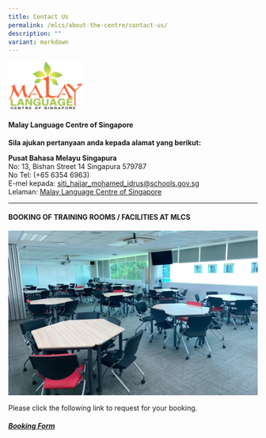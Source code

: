 ```yaml
---
title: Contact Us
permalink: /mlcs/about-the-centre/contact-us/
description: ""
variant: markdown
---
```

<img src="/images/malaylanguagecenter.svg" style="width:30%">

#### Malay Language Centre of Singapore



**Sila ajukan pertanyaan anda kepada alamat yang berikut:**

**Pusat Bahasa Melayu Singapura**
<br>
No: 13, Bishan Street 14
Singapura 579787
<br>
No Tel: (+65 6354 6963)                                                 
E-mel kepada: [siti\_hajjar\_mohamed\_idrus@schools.gov.sg](mailto:siti_hajjar_mohamed_idrus@schools.gov.sg)<br>
Lelaman:  [Malay Language Centre of Singapore](https://mlcs.moe.edu.sg)

----
#### BOOKING OF TRAINING ROOMS / FACILITIES AT MLCS

![](/images/Training_Room__MLCS.jpeg)

Please click the following link to request for your booking.

##### **[Booking Form](https://form.gov.sg/61c539b047e936001233c5b3)&nbsp;**